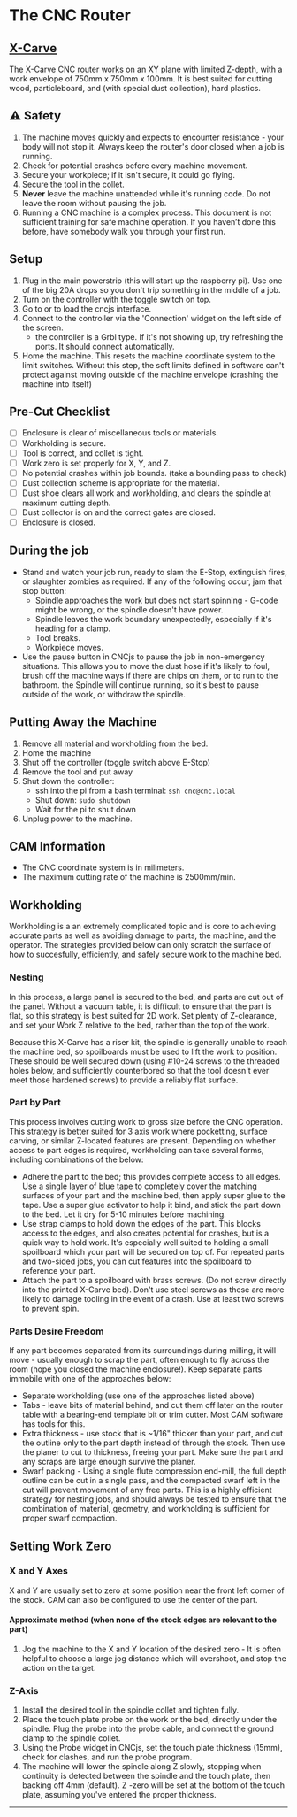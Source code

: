# The CNC Router

## [X-Carve](https://shop.inventables.com/products/x-carve-1)

The X-Carve CNC router works on an XY plane with limited Z-depth, with a work envelope of 750mm x 750mm x 100mm. It is best suited for cutting wood, particleboard, and (with special dust collection), hard plastics.

## ⚠️ Safety

1. The machine moves quickly and expects to encounter resistance - your body will not stop it. Always keep the router's door closed when a job is running.
2. Check for potential crashes before every machine movement.
3. Secure your workpiece; if it isn't secure, it could go flying.
4. Secure the tool in the collet.
5. **Never** leave the machine unattended while it's running code. Do not leave the room without pausing the job.
6. Running a CNC machine is a complex process. This document is not sufficient training for safe machine operation. If you haven’t done this before, have somebody walk you through your first run.

## Setup

1. Plug in the main powerstrip (this will start up the raspberry pi). Use one of the big 20A drops so you don't trip something in the middle of a job.
2. Turn on the controller with the toggle switch on top.
3. Go to [](http://cnc.local) or [](http://cnc.local/tablet) to load the cncjs interface.
4. Connect to the controller via the 'Connection' widget on the left side of the screen.
   - the controller is a Grbl type. If it's not showing up, try refreshing the ports. It should connect automatically.
5. Home the machine. This resets the machine coordinate system to the limit switches. Without this step, the soft limits defined in software can't protect against moving outside of the machine envelope (crashing the machine into itself)

## Pre-Cut Checklist

- [ ] Enclosure is clear of miscellaneous tools or materials.
- [ ] Workholding is secure.
- [ ] Tool is correct, and collet is tight.
- [ ] Work zero is set properly for X, Y, and Z. 
- [ ] No potential crashes within job bounds. (take a bounding pass to check)
- [ ] Dust collection scheme is appropriate for the material.
- [ ] Dust shoe clears all work and workholding, and clears the spindle at maximum cutting depth.
- [ ] Dust collector is on and the correct gates are closed.
- [ ] Enclosure is closed.

## During the job

- Stand and watch your job run, ready to slam the E-Stop, extinguish fires, or slaughter zombies as required. If any of the following occur, jam that stop button:
  - Spindle approaches the work but does not start spinning - G-code might be wrong, or the spindle doesn't have power.
  - Spindle leaves the work boundary unexpectedly, especially if it's heading for a clamp.
  - Tool breaks.
  - Workpiece moves.
- Use the pause button in CNCjs to pause the job in non-emergency situations. This allows you to move the dust hose if it's likely to foul, brush off the machine ways if there are chips on them, or to run to the bathroom. the Spindle will continue running, so it's best to pause outside of the work, or withdraw the spindle. 

## Putting Away the Machine

1. Remove all material and workholding from the bed.
2. Home the machine
4. Shut off the controller (toggle switch above E-Stop)
5. Remove the tool and put away
6. Shut down the controller:
   - ssh into the pi from a bash terminal: `ssh cnc@cnc.local`
   - Shut down: `sudo shutdown`
   - Wait for the pi to shut down
7. Unplug power to the machine.

## CAM Information

- The CNC coordinate system is in milimeters.
- The maximum cutting rate of the machine is 2500mm/min.

## Workholding

Workholding is a an extremely complicated topic and is core to achieving accurate parts as well as avoiding damage to parts, the machine, and the operator. The strategies provided below can only scratch the surface of how to succesfully, efficiently, and safely secure work to the machine bed.

### Nesting

In this process, a large panel is secured to the bed, and parts are cut out of the panel. Without a vacuum table, it is difficult to ensure that the part is flat, so this strategy is best suited for 2D work. Set plenty of Z-clearance, and set your Work Z relative to the bed, rather than the top of the work. 

Because this X-Carve has a riser kit, the spindle is generally unable to reach the machine bed, so spoilboards must be used to lift the work to position. These should be well secured down (using #10-24 screws to the threaded holes below, and sufficiently counterbored so that the tool doesn't ever meet those hardened screws) to provide a reliably flat surface.

### Part by Part

This process involves cutting work to gross size before the CNC operation. This strategy is better suited for 3 axis work where pocketting, surface carving, or similar Z-located features are present. Depending on whether access to part edges is required, workholding can take several forms, including combinations of the below:

- Adhere the part to the bed; this provides complete access to all edges. Use a single layer of blue tape to completely cover the matching surfaces of your part and the machine bed, then apply super glue to the tape. Use a super glue activator to help it bind, and stick the part down to the bed. Let it dry for 5-10 minutes before machining.
- Use strap clamps to hold down the edges of the part. This blocks access to the edges, and also creates potential for crashes, but is a quick way to hold work. It's especially well suited to holding a small spoilboard which your part will be secured on top of. For repeated parts and two-sided jobs, you can cut features into the spoilboard to reference your part.
- Attach the part to a spoilboard with brass screws. (Do not screw directly into the printed X-Carve bed). Don't use steel screws as these are more likely to damage tooling in the event of a crash. Use at least two screws to prevent spin.

### Parts Desire Freedom

If any part becomes separated from its surroundings during milling, it will move - usually enough to scrap the part, often enough to fly across the room (hope you closed the machine enclosure!). Keep separate parts immobile with one of the approaches below:

- Separate workholding (use one of the approaches listed above)
- Tabs - leave bits of material behind, and cut them off later on the router table with a bearing-end template bit or trim cutter. Most CAM software has tools for this.
- Extra thickness - use stock that is ~1/16" thicker than your part, and cut the outline only to the part depth instead of through the stock. Then use the planer to cut to thickness, freeing your part. Make sure the part and any scraps are large enough survive the planer.
- Swarf packing - Using a single flute compression end-mill, the full depth outline can be cut in a single pass, and the compacted swarf left in the cut will prevent movement of any free parts. This is a highly efficient strategy for nesting jobs, and should always be tested to ensure that the combination of material, geometry, and workholding is sufficient for proper swarf compaction.

## Setting Work Zero

### X and Y Axes

X and Y are usually set to zero at some position near the front left corner of the stock. CAM can also be configured to use the center of the part. 

#### Approximate method (when none of the stock edges are relevant to the part)

1. Jog the machine to the X and Y location of the desired zero - It is often helpful to choose a large jog distance which will overshoot, and stop the action on the target. 
### Z-Axis

1. Install the desired tool in the spindle collet and tighten fully.
2. Place the touch plate probe on the work or the bed, directly under the spindle. Plug the probe into the probe cable, and connect the ground clamp to the spindle collet.
3. Using the Probe widget in CNCjs, set the touch plate thickness (15mm), check for clashes, and run the probe program.
4. The machine will lower the spindle along Z slowly, stopping when continuity is detected between the spindle and the touch plate, then backing off 4mm (default). Z -zero will be set at the bottom of the touch plate, assuming you've entered the proper thickness.

---